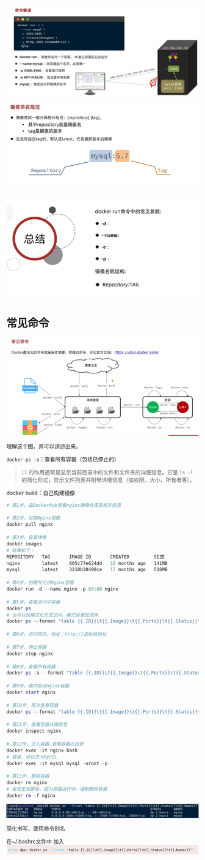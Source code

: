 ![image-20241122171824033](.assets/image-20241122171824033-17370204230007.png)

 ![image-20241122171856277](.assets/image-20241122171856277-17370204250648.png)

![image-20241122171907308](.assets/image-20241122171907308-17370204295809.png)

# 常见命令

![image-20241122172847627](.assets/image-20241122172847627-173702043150910.png)

理解这个图，并可以讲述出来。

`docker ps -a`：查看所有容器（包括已停止的）

> `ll` 的作用通常是显示当前目录中的文件和文件夹的详细信息。它是 `ls -l` 的简化形式，显示文件列表并附带详细信息（如权限、大小、所有者等）。



docker build：自己构建镜像



```PowerShell
# 第1步，去DockerHub查看nginx镜像仓库及相关信息

# 第2步，拉取Nginx镜像
docker pull nginx

# 第3步，查看镜像
docker images
# 结果如下：
REPOSITORY   TAG       IMAGE ID       CREATED         SIZE
nginx        latest    605c77e624dd   16 months ago   141MB
mysql        latest    3218b38490ce   17 months ago   516MB

# 第4步，创建并允许Nginx容器
docker run -d --name nginx -p 80:80 nginx

# 第5步，查看运行中容器
docker ps
# 也可以加格式化方式访问，格式会更加清爽
docker ps --format "table {{.ID}}\t{{.Image}}\t{{.Ports}}\t{{.Status}}\t{{.Names}}"

# 第6步，访问网页，地址：http://虚拟机地址

# 第7步，停止容器
docker stop nginx

# 第8步，查看所有容器
docker ps -a --format "table {{.ID}}\t{{.Image}}\t{{.Ports}}\t{{.Status}}\t{{.Names}}"

# 第9步，再次启动nginx容器
docker start nginx

# 第10步，再次查看容器
docker ps --format "table {{.ID}}\t{{.Image}}\t{{.Ports}}\t{{.Status}}\t{{.Names}}"

# 第11步，查看容器详细信息
docker inspect nginx

# 第12步，进入容器,查看容器内目录
docker exec -it nginx bash
# 或者，可以进入MySQL
docker exec -it mysql mysql -uroot -p

# 第13步，删除容器
docker rm nginx
# 发现无法删除，因为容器运行中，强制删除容器
docker rm -f nginx
```



![image-20241123121036449](.assets/image-20241123121036449-173702043987411.png)

简化书写，使用命令别名

在~/.bashrc文件中 加入![image-20241123121703117](.assets/image-20241123121703117-173702044225612.png)



